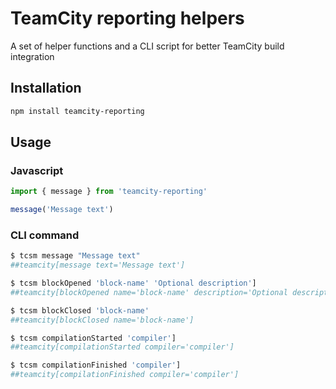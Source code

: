 # TeamCity reporting helpers

A set of helper functions and a CLI script for better TeamCity build integration

## Installation

```bash
npm install teamcity-reporting
```

## Usage

### Javascript

```javascript
import { message } from 'teamcity-reporting'

message('Message text')
```

### CLI command

```bash
$ tcsm message "Message text"
##teamcity[message text='Message text']

$ tcsm blockOpened 'block-name' 'Optional description']
##teamcity[blockOpened name='block-name' description='Optional description']

$ tcsm blockClosed 'block-name'
##teamcity[blockClosed name='block-name']

$ tcsm compilationStarted 'compiler']
##teamcity[compilationStarted compiler='compiler']

$ tcsm compilationFinished 'compiler']
##teamcity[compilationFinished compiler='compiler']
```
